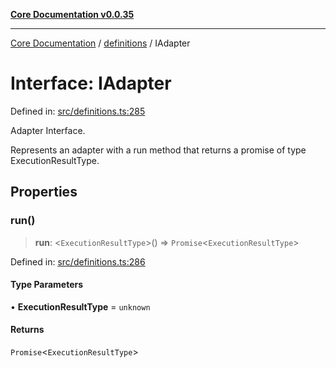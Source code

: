[**Core Documentation v0.0.35**](../../README.md)

***

[Core Documentation](../../modules.md) / [definitions](../README.md) / IAdapter

# Interface: IAdapter

Defined in: [src/definitions.ts:285](https://github.com/stonemjs/core/blob/83759020101bdf94fc7c7a0d8609e63689d57c0f/src/definitions.ts#L285)

Adapter Interface.

Represents an adapter with a run method that returns a promise of type ExecutionResultType.

## Properties

### run()

> **run**: \<`ExecutionResultType`\>() => `Promise`\<`ExecutionResultType`\>

Defined in: [src/definitions.ts:286](https://github.com/stonemjs/core/blob/83759020101bdf94fc7c7a0d8609e63689d57c0f/src/definitions.ts#L286)

#### Type Parameters

• **ExecutionResultType** = `unknown`

#### Returns

`Promise`\<`ExecutionResultType`\>
